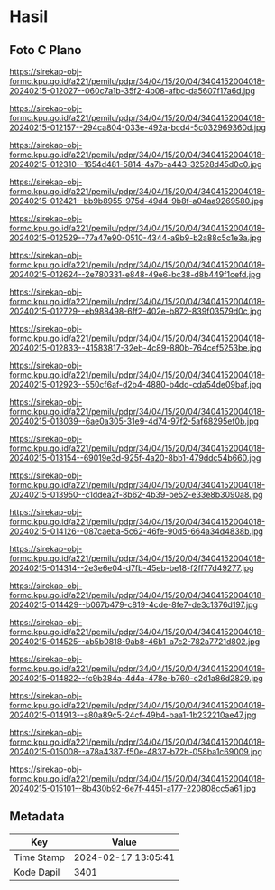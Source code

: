 # Hasil

## Foto C Plano

https://sirekap-obj-formc.kpu.go.id/a221/pemilu/pdpr/34/04/15/20/04/3404152004018-20240215-012027--060c7a1b-35f2-4b08-afbc-da5607f17a6d.jpg

https://sirekap-obj-formc.kpu.go.id/a221/pemilu/pdpr/34/04/15/20/04/3404152004018-20240215-012157--294ca804-033e-492a-bcd4-5c032969360d.jpg

https://sirekap-obj-formc.kpu.go.id/a221/pemilu/pdpr/34/04/15/20/04/3404152004018-20240215-012310--1654d481-5814-4a7b-a443-32528d45d0c0.jpg

https://sirekap-obj-formc.kpu.go.id/a221/pemilu/pdpr/34/04/15/20/04/3404152004018-20240215-012421--bb9b8955-975d-49d4-9b8f-a04aa9269580.jpg

https://sirekap-obj-formc.kpu.go.id/a221/pemilu/pdpr/34/04/15/20/04/3404152004018-20240215-012529--77a47e90-0510-4344-a9b9-b2a88c5c1e3a.jpg

https://sirekap-obj-formc.kpu.go.id/a221/pemilu/pdpr/34/04/15/20/04/3404152004018-20240215-012624--2e780331-e848-49e6-bc38-d8b449f1cefd.jpg

https://sirekap-obj-formc.kpu.go.id/a221/pemilu/pdpr/34/04/15/20/04/3404152004018-20240215-012729--eb988498-6ff2-402e-b872-839f03579d0c.jpg

https://sirekap-obj-formc.kpu.go.id/a221/pemilu/pdpr/34/04/15/20/04/3404152004018-20240215-012833--41583817-32eb-4c89-880b-764cef5253be.jpg

https://sirekap-obj-formc.kpu.go.id/a221/pemilu/pdpr/34/04/15/20/04/3404152004018-20240215-012923--550cf6af-d2b4-4880-b4dd-cda54de09baf.jpg

https://sirekap-obj-formc.kpu.go.id/a221/pemilu/pdpr/34/04/15/20/04/3404152004018-20240215-013039--6ae0a305-31e9-4d74-97f2-5af68295ef0b.jpg

https://sirekap-obj-formc.kpu.go.id/a221/pemilu/pdpr/34/04/15/20/04/3404152004018-20240215-013154--69019e3d-925f-4a20-8bb1-479ddc54b660.jpg

https://sirekap-obj-formc.kpu.go.id/a221/pemilu/pdpr/34/04/15/20/04/3404152004018-20240215-013950--c1ddea2f-8b62-4b39-be52-e33e8b3090a8.jpg

https://sirekap-obj-formc.kpu.go.id/a221/pemilu/pdpr/34/04/15/20/04/3404152004018-20240215-014126--087caeba-5c62-46fe-90d5-664a34d4838b.jpg

https://sirekap-obj-formc.kpu.go.id/a221/pemilu/pdpr/34/04/15/20/04/3404152004018-20240215-014314--2e3e6e04-d7fb-45eb-be18-f2ff77d49277.jpg

https://sirekap-obj-formc.kpu.go.id/a221/pemilu/pdpr/34/04/15/20/04/3404152004018-20240215-014429--b067b479-c819-4cde-8fe7-de3c1376d197.jpg

https://sirekap-obj-formc.kpu.go.id/a221/pemilu/pdpr/34/04/15/20/04/3404152004018-20240215-014525--ab5b0818-9ab8-46b1-a7c2-782a7721d802.jpg

https://sirekap-obj-formc.kpu.go.id/a221/pemilu/pdpr/34/04/15/20/04/3404152004018-20240215-014822--fc9b384a-4d4a-478e-b760-c2d1a86d2829.jpg

https://sirekap-obj-formc.kpu.go.id/a221/pemilu/pdpr/34/04/15/20/04/3404152004018-20240215-014913--a80a89c5-24cf-49b4-baa1-1b232210ae47.jpg

https://sirekap-obj-formc.kpu.go.id/a221/pemilu/pdpr/34/04/15/20/04/3404152004018-20240215-015008--a78a4387-f50e-4837-b72b-058ba1c69009.jpg

https://sirekap-obj-formc.kpu.go.id/a221/pemilu/pdpr/34/04/15/20/04/3404152004018-20240215-015101--8b430b92-6e7f-4451-a177-220808cc5a61.jpg


## Metadata

| Key        | Value               |
| ---------- | ------------------- |
| Time Stamp | 2024-02-17 13:05:41 |
| Kode Dapil | 3401                |



